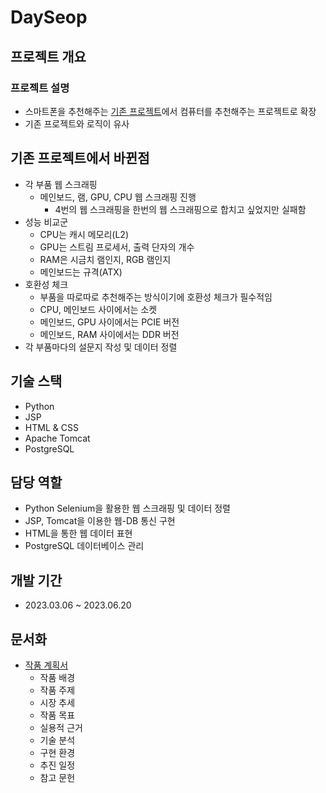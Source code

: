 # DaySeop

## 프로젝트 개요

### 프로젝트 설명

- 스마트폰을 추천해주는 [기존 프로젝트](https://github.com/99cp/choose_phone)에서 컴퓨터를 추천해주는 프로젝트로 확장
- 기존 프로젝트와 로직이 유사

## 기존 프로젝트에서 바뀐점

- 각 부품 웹 스크래핑
  - 메인보드, 램, GPU, CPU 웹 스크래핑 진행
    - 4번의 웹 스크래핑을 한번의 웹 스크래핑으로 합치고 싶었지만 실패함
- 성능 비교군
  - CPU는 캐시 메모리(L2)
  - GPU는 스트림 프로세서, 출력 단자의 개수
  - RAM은 시금치 램인지, RGB 램인지
  - 메인보드는 규격(ATX)
- 호환성 체크
  - 부품을 따로따로 추천해주는 방식이기에 호환성 체크가 필수적임
  - CPU, 메인보드 사이에서는 소켓
  - 메인보드, GPU 사이에서는 PCIE 버전
  - 메인보드, RAM 사이에서는 DDR 버전
- 각 부품마다의 설문지 작성 및 데이터 정렬

## 기술 스택

- Python
- JSP
- HTML & CSS
- Apache Tomcat
- PostgreSQL

## 담당 역할

- Python Selenium을 활용한 웹 스크래핑 및 데이터 정렬
- JSP, Tomcat을 이용한 웹-DB 통신 구현
- HTML을 통한 웹 데이터 표현
- PostgreSQL 데이터베이스 관리

## 개발 기간

- 2023.03.06 ~ 2023.06.20

## 문서화

- [작품 계획서](작품-계획서.pdf)
  - 작품 배경
  - 작품 주제
  - 시장 추세
  - 작품 목표
  - 실용적 근거
  - 기술 분석
  - 구현 환경
  - 추진 일정
  - 참고 문헌
